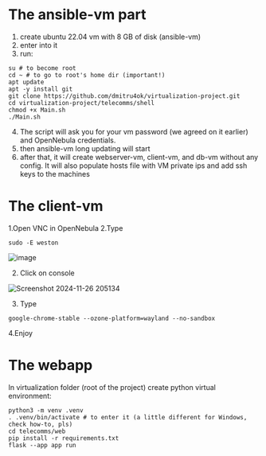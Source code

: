 # The ansible-vm part
1. create ubuntu 22.04 vm with 8 GB of disk (ansible-vm)
2. enter into it
3. run: 
```
su # to become root
cd ~ # to go to root's home dir (important!)
apt update
apt -y install git
git clone https://github.com/dmitru4ok/virtualization-project.git
cd virtualization-project/telecomms/shell
chmod +x Main.sh
./Main.sh
```
4. The script will ask you for your vm password (we agreed on it earlier) and OpenNebula credentials.
5. then ansible-vm long updating will start
6. after that, it will create webserver-vm, client-vm, and db-vm without any config. It will also populate hosts file with VM private ips and add ssh keys to the machines

# The client-vm
1.Open VNC in OpenNebula
2.Type 
```
sudo -E weston
```
![image](https://github.com/user-attachments/assets/f134cec0-3356-4fee-9ebc-4aadfe9c0dc3)

2. Click on console

![Screenshot 2024-11-26 205134](https://github.com/user-attachments/assets/7349ed2f-5690-4291-a956-26fa1abff8cd)

3. Type
```
google-chrome-stable --ozone-platform=wayland --no-sandbox

```
4.Enjoy


# The webapp
In virtualization folder (root of the project) create python virtual environment:
```
python3 -m venv .venv
. .venv/bin/activate # to enter it (a little different for Windows, check how-to, pls)
cd telecomms/web
pip install -r requirements.txt 
flask --app app run
```

